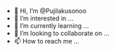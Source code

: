 - 👋 Hi, I’m @Pujilakusonoo
- 👀 I’m interested in ...
- 🌱 I’m currently learning ...
- 💞️ I’m looking to collaborate on ...
- 📫 How to reach me ...

<!---
Pujilakusonoo/Pujilakusonoo is a ✨ special ✨ repository because its `README.md` (this file) appears on your GitHub profile.
You can click the Preview link to take a look at your changes.
--->
